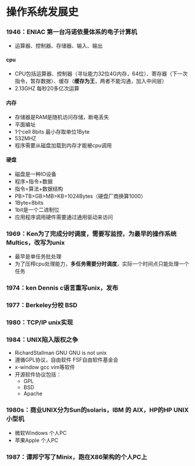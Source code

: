 # 操作系统发展史

### 1946：ENIAC 第一台冯诺依曼体系的电子计算机

- 运算器、控制器、存储器、输入、输出

#### cpu

- CPU包括运算器、控制器（寻址能力32位4G内存，64位）、寄存器（下一次指令，暂存数据）、缓存（**缓存为王**，两者不能沟通，加入中间层） 
- 2.13GHZ 每秒20多亿次运算

#### 内存

- 存储器是RAM是随机访问存储，断电丢失
- 平面编址
- 1个cell 8bits 最小存取单位1Byte
- 532MHZ
- 程序需要从磁盘加载到内存才能被cpu调用

#### 硬盘

- 磁盘是一种IO设备
- 程序=指令+数据
- 指令=算法+数据结构
- PB>TB>GB>MB>KB=1024Bytes（硬盘厂商换算1000）
- 1Byte=8bits
- 1bit是一个二进制位
- 应用程序调用硬件需要通过通用驱动来访问

### 1969：Ken为了完成分时调度，需要写监控，为最早的操作系统Multics，改写为unix

- 最早是单任务批处理
- 为了压榨cpu处理能力，**多任务需要分时调度**，实际一个时间点只能处理一个任务

### 1974：ken Dennis c语言重写unix，发布

### 1977：Berkeley分校 BSD

### 1980：TCP/IP unix实现

### 1984：UNIX陷入版权之争

- RichardStallman GNU GNU is not unix
- 遵循GPL协议，自由软件 FSF自由软件基金会
- x-window gcc vim等软件
- 开源软件协议包括：
    + GPL
    + BSD
    + Apache

### 1980s：商业UNIX分为Sun的solaris，IBM 的 AIX，HP的HP UNIX 小型机

- 微软Windows 个人PC
- 苹果Apple 个人PC

### 1987：谭邦宁写了Minix，跑在X86架构的个人PC上
